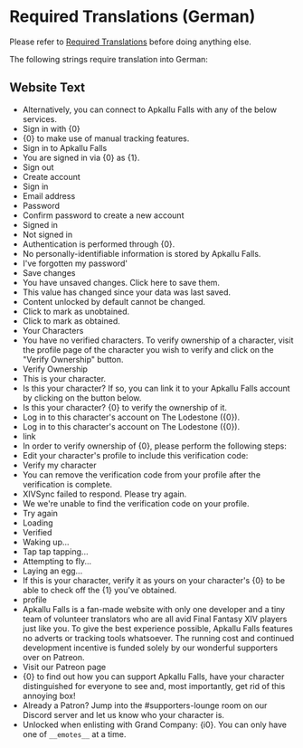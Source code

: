 # Required Translations (German)

Please refer to [Required Translations](https://github.com/ApkalluFalls/alpha/blob/master/Required%20Translations.md) before doing anything else.

The following strings require translation into German:

## Website Text

* Alternatively, you can connect to Apkallu Falls with any of the below services.
* Sign in with {0}
* {0} to make use of manual tracking features.
* Sign in to Apkallu Falls
* You are signed in via {0} as {1}.
* Sign out
* Create account
* Sign in
* Email address
* Password
* Confirm password to create a new account
* Signed in
* Not signed in
* Authentication is performed through {0}.
* No personally-identifiable information is stored by Apkallu Falls.
* I\'ve forgotten my password'
* Save changes
* You have unsaved changes. Click here to save them.
* This value has changed since your data was last saved.
* Content unlocked by default cannot be changed.
* Click to mark as unobtained.
* Click to mark as obtained.
* Your Characters
* You have no verified characters. To verify ownership of a character, visit the profile page of the character you wish to verify and click on the "Verify Ownership" button.
* Verify Ownership
* This is your character.
* Is this your character? If so, you can link it to your Apkallu Falls account by clicking on the button below.
* Is this your character? {0} to verify the ownership of it.
* Log in to this character\'s account on The Lodestone ({0}).
* Log in to this character\'s account on The Lodestone ({0}).
* link
* In order to verify ownership of {0}, please perform the following steps:
* Edit your character\'s profile to include this verification code:
* Verify my character
* You can remove the verification code from your profile after the verification is complete.
* XIVSync failed to respond. Please try again.
* We we\'re unable to find the verification code on your profile.
* Try again
* Loading
* Verified
* Waking up...
* Tap tap tapping...
* Attempting to fly...
* Laying an egg...
* If this is your character, verify it as yours on your character\'s {0} to be able to check off the {1} you\'ve obtained.
* profile
* Apkallu Falls is a fan-made website with only one developer and a tiny team of volunteer translators who are all avid Final Fantasy XIV players just like you. To give the best experience possible, Apkallu Falls features no adverts or tracking tools whatsoever. The running cost and continued development incentive is funded solely by our wonderful supporters over on Patreon.
* Visit our Patreon page
* {0} to find out how you can support Apkallu Falls, have your character distinguished for everyone to see and, most importantly, get rid of this annoying box!
* Already a Patron? Jump into the #supporters-lounge room on our Discord server and let us know who your character is.
* Unlocked when enlisting with Grand Company: {i0}. You can only have one of `__emotes__` at a time.